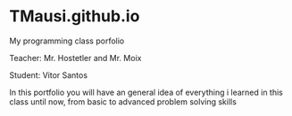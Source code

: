 # TMausi.github.io
My programming class porfolio

Teacher: Mr. Hostetler and Mr. Moix

Student: Vitor Santos


In this portfolio you will have an general idea of everything i learned in this class until now, from basic to advanced problem solving skills

